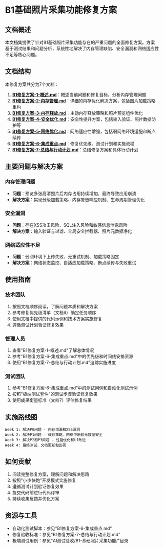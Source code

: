 # B1基础照片采集功能修复方案

## 文档概述

本文档集提供了针对B1基础照片采集功能存在的严重问题的全面修复方案。方案基于测试结果和问题分析，系统性地解决了内存管理缺陷、安全漏洞和网络适应性不足等核心问题。

## 文档结构

本修复方案共分为7个文档：

1. **[B1修复方案-1-概述.md](./B1修复方案-1-概述.md)**：概述当前问题和修复目标，分析内存管理问题
2. **[B1修复方案-2-内存管理.md](./B1修复方案-2-内存管理.md)**：详细的内存优化解决方案，包括图片加载策略重构
3. **[B1修复方案-3-内存释放.md](./B1修复方案-3-内存释放.md)**：主动内存释放策略和照片预览组件优化
4. **[B1修复方案-4-安全优化.md](./B1修复方案-4-安全优化.md)**：安全性提升方案，包括输入验证、照片数据防护等
5. **[B1修复方案-5-网络优化.md](./B1修复方案-5-网络优化.md)**：网络适应性增强，包括弱网络环境适配和断点续传
6. **[B1修复方案-6-集成重点.md](./B1修复方案-6-集成重点.md)**：修复优先级、测试计划和实施流程
7. **[B1修复方案-7-总结与行动计划.md](./B1修复方案-7-总结与行动计划.md)**：总结修复方案和具体行动计划

## 主要问题与解决方案

### 内存管理问题

- **问题**：预览多张高清照片后内存占用持续增加，最终导致应用崩溃
- **解决方案**：实现分级加载策略、内存警告响应机制、生命周期管理优化

### 安全漏洞

- **问题**：存在XSS攻击风险、SQL注入风险和敏感信息泄露风险
- **解决方案**：输入验证与过滤、全局安全拦截器、照片元数据净化

### 网络适应性不足

- **问题**：弱网环境下上传失败、无重试机制、加载策略固定
- **解决方案**：网络状态监控、自适应加载策略、断点续传与失败重试

## 使用指南

### 技术团队

1. 按照文档顺序阅读，了解问题本质和解决方案
2. 参考修复优先级清单（文档6）确定任务顺序
3. 使用文档中提供的代码示例和技术方案实施修复
4. 遵循测试计划验证修复效果

### 管理人员

1. 查看"B1修复方案-1-概述.md"了解总体情况
2. 参考"B1修复方案-6-集成重点.md"中的优先级和时间线安排资源
3. 使用"B1修复方案-7-总结与行动计划.md"追踪实施进度

### 测试团队

1. 参考"B1修复方案-6-集成重点.md"中的测试用例和自动化测试示例
2. 按照"极端测试套件"的测试步骤验证修复效果
3. 使用成果衡量标准（文档7）评估修复结果

## 实施路线图

```
Week 1: 解决P0问题 - 内存泄漏和XSS漏洞
Week 2: 解决P1问题 - 缓存策略、网络中断和元数据安全
Week 3: 解决P2和P3问题 - 性能优化和UI改进
Week 4: 最终测试、文档更新和部署
```

## 如何贡献

1. 阅读完整修复方案，理解问题和解决思路
2. 按照"小步快跑"开发模式实施修复
3. 遵循测试计划验证修复效果
4. 提交代码前进行代码评审
5. 持续收集反馈并优化方案

## 资源与工具

- 自动化测试脚本：参见"B1修复方案-6-集成重点.md"
- 修复验收标准：参见"B1修复方案-7-总结与行动计划.md"
- 极端测试用例：参见"AI测试验收/B1-基础照片采集功能/"目录 